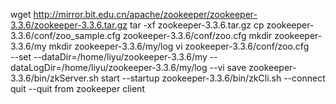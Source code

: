 wget http://mirror.bit.edu.cn/apache/zookeeper/zookeeper-3.3.6/zookeeper-3.3.6.tar.gz
tar -xf zookeeper-3.3.6.tar.gz 
cp zookeeper-3.3.6/conf/zoo_sample.cfg zookeeper-3.3.6/conf/zoo.cfg 
mkdir zookeeper-3.3.6/my
mkdir zookeeper-3.3.6/my/log
vi zookeeper-3.3.6/conf/zoo.cfg  
--set 
--dataDir=/home/liyu/zookeeper-3.3.6/my
--dataLogDir=/home/liyu/zookeeper-3.3.6/my/log
--vi save
zookeeper-3.3.6/bin/zkServer.sh start
--startup
zookeeper-3.3.6/bin/zkCli.sh
--connect
quit
--quit from zookeeper client
